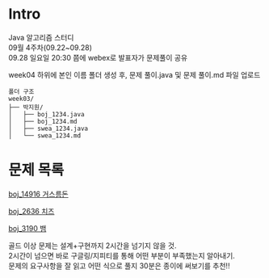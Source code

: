 # Intro
Java 알고리즘 스터디\
09월 4주차(09.22~09.28)\
09.28 일요일 20:30 쯤에 webex로 발표자가 문제풀이 공유

week04 하위에 본인 이름 폴더 생성 후, 문제 풀이.java 및 문제 풀이.md 파일 업로드
```
폴더 구조
week03/
├── 박지원/
│   ├── boj_1234.java
│   ├── boj_1234.md
│   ├── swea_1234.java
│   └── swea_1234.md
```

# 문제 목록
[boj_14916 거스름돈](https://www.acmicpc.net/problem/14916)

[boj_2636 치즈](https://www.acmicpc.net/problem/2636)

[boj_3190 뱀](https://www.acmicpc.net/problem/3190)

골드 이상 문제는 설계+구현까지 2시간을 넘기지 않을 것.\
2시간이 넘으면 바로 구글링/지피티를 통해 어떤 부분이 부족했는지 알아내기.\
문제의 요구사항을 잘 읽고 어떤 식으로 풀지 30분은 종이에 써보기를 추천!!